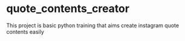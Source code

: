 # quote_contents_creator
This project is basic python training that aims create instagram quote contents easily
